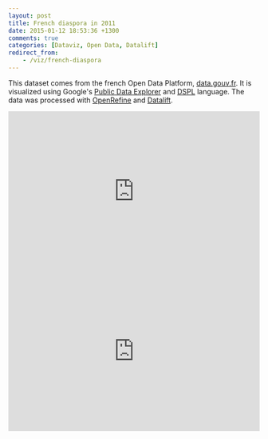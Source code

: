 ```yaml
---
layout: post
title: French diaspora in 2011
date: 2015-01-12 18:53:36 +1300
comments: true
categories: [Dataviz, Open Data, Datalift]
redirect_from:
    - /viz/french-diaspora
---
```


This dataset comes from the french Open Data Platform, [data.gouv.fr](https://www.data.gouv.fr/en/). It is visualized using Google's [Public Data Explorer](https://www.google.com/publicdata/) and [DSPL](https://developers.google.com/public-data/) language. The data was processed with [OpenRefine](http://openrefine.org/) and [Datalift](http://datalift.org/).

<!-- more -->

<style>
iframe {
  width: 100%;
  max-width: 640px;
  min-width: 320px;
  height: 320px;
}
</style>

<iframe frameborder="0" scrolling="no" marginwidth="0" marginheight="0" src="https://www.google.com/publicdata/embed?ds=z9j5g452gaif74_&amp;ctype=m&amp;strail=false&amp;bcs=d&amp;nselm=s&amp;met_s=population&amp;scale_s=lin&amp;ind_s=false&amp;met_c=population&amp;scale_c=lin&amp;ind_c=false&amp;ifdim=googleGeo/country&amp;hl=en_US&amp;dl=en_US&amp;ind=false&amp;xMax=180&amp;xMin=-180&amp;yMax=-87.11542035403131&amp;yMin=87.56950667563063&amp;mapType=t&amp;icfg&amp;iconSize=0.3"></iframe>
<iframe frameborder="0" scrolling="no" marginwidth="0" marginheight="0" src="https://www.google.com/publicdata/embed?ds=z9j5g452gaif74_&amp;ctype=c&amp;strail=false&amp;bcs=d&amp;nselm=s&amp;met_y=population&amp;scale_y=lin&amp;ind_y=false&amp;idim=googleGeo/country:NZ&amp;ifdim=googleGeo/country&amp;hl=en_US&amp;dl=en_US&amp;ind=false&amp;icfg"></iframe>
